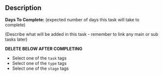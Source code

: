 ## Description
**Days To Complete:** (expected number of days this task will take to complete)
 
(Describe what will be added in this task - remember to link any main or sub tasks later)


**DELETE BELOW AFTER COMPLETING**  
- Select one of the `task` tags
- Select one of the `type` tags
- Select one of the `stage` tags
